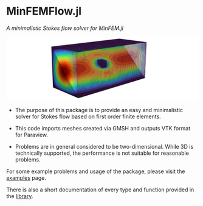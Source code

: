 # MinFEMFlow.jl
*A minimalistic Stokes flow solver for MinFEM.jl*

![Showcase 3D Channel](assets/showcase.png)

* The purpose of this package is to provide an easy and minimalistic solver for Stokes flow based on first order finite elements.

* This code imports meshes created via GMSH and outputs VTK format for Paraview.

* Problems are in general considered to be two-dimensional.
While 3D is technically supported, the performance is not suitable for reasonable problems.

For some example problems and usage of the package, please visit the [examples](examples.md) page.

There is also a short documentation of every type and function provided in the [library](library.md).
